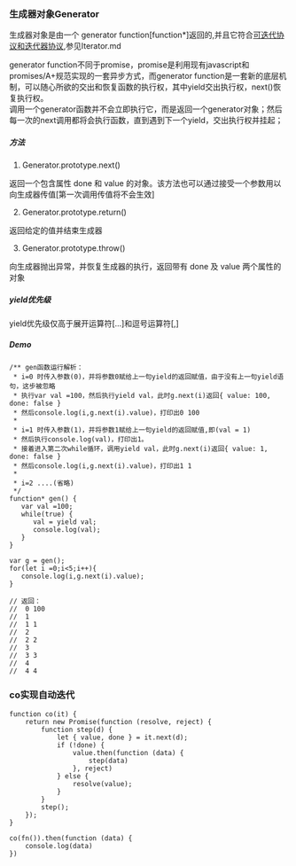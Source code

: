 ### 生成器对象Generator

生成器对象是由一个 generator function[function*]返回的,并且它符合[可迭代协议和迭代器协议](https://developer.mozilla.org/zh-CN/docs/Web/JavaScript/Reference/Iteration_protocols#iterable),参见Iterator.md

generator function不同于promise，promise是利用现有javascript和promises/A+规范实现的一套异步方式，而generator function是一套新的底层机制，可以随心所欲的交出和恢复函数的执行权，其中yield交出执行权，next()恢复执行权。  
调用一个generator函数并不会立即执行它，而是返回一个generator对象；然后每一次的next调用都将会执行函数，直到遇到下一个yield，交出执行权并挂起；

##### 方法

1. Generator.prototype.next()

返回一个包含属性 done 和 value 的对象。该方法也可以通过接受一个参数用以向生成器传值[第一次调用传值将不会生效]

2. Generator.prototype.return()

返回给定的值并结束生成器

3. Generator.prototype.throw()

向生成器抛出异常，并恢复生成器的执行，返回带有 done 及 value 两个属性的对象

##### yield优先级

yield优先级仅高于展开运算符[...]和逗号运算符[,]

##### Demo

```
/** gen函数运行解析：
 * i=0 时传入参数(0)，并将参数0赋给上一句yield的返回赋值，由于没有上一句yield语句，这步被忽略
 * 执行var val =100，然后执行yield val，此时g.next(i)返回{ value: 100, done: false }
 * 然后console.log(i,g.next(i).value)，打印出0 100
 *
 * i=1 时传入参数(1)，并将参数1赋给上一句yield的返回赋值,即(val = 1)
 * 然后执行console.log(val)，打印出1。
 * 接着进入第二次while循环，调用yield val，此时g.next(i)返回{ value: 1, done: false }
 * 然后console.log(i,g.next(i).value)，打印出1 1
 *
 * i=2 ....(省略)
 */
function* gen() {
   var val =100;
   while(true) {
      val = yield val;
      console.log(val);
   }
}

var g = gen();
for(let i =0;i<5;i++){
   console.log(i,g.next(i).value);
}

// 返回：
//  0 100
//  1
//  1 1
//  2
//  2 2
//  3
//  3 3
//  4
//  4 4
```

### co实现自动迭代

```
function co(it) {
    return new Promise(function (resolve, reject) {
        function step(d) {
            let { value, done } = it.next(d);
            if (!done) {
                value.then(function (data) {
                    step(data)
                }, reject)
            } else {
                resolve(value);
            }
        }
        step();
    });
}

co(fn()).then(function (data) {
    console.log(data)
})
```
